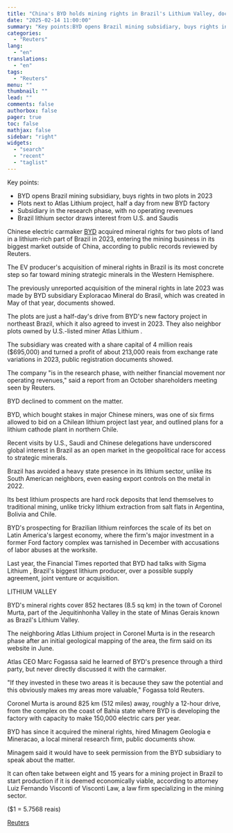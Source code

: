 ```yaml
---
title: "China's BYD holds mining rights in Brazil's Lithium Valley, documents show"
date: "2025-02-14 11:00:00"
summary: "Key points:BYD opens Brazil mining subsidiary, buys rights in two plots in 2023Plots next to Atlas Lithium project, half a day from new BYD factorySubsidiary in the research phase, with no operating revenuesBrazil lithium sector draws interest from U.S. and Saudis Chinese electric carmaker BYD acquired mineral rights for two..."
categories:
  - "Reuters"
lang:
  - "en"
translations:
  - "en"
tags:
  - "Reuters"
menu: ""
thumbnail: ""
lead: ""
comments: false
authorbox: false
pager: true
toc: false
mathjax: false
sidebar: "right"
widgets:
  - "search"
  - "recent"
  - "taglist"
---
```


Key points:

* BYD opens Brazil mining subsidiary, buys rights in two plots in 2023
* Plots next to Atlas Lithium project, half a day from new BYD factory
* Subsidiary in the research phase, with no operating revenues
* Brazil lithium sector draws interest from U.S. and Saudis

Chinese electric carmaker [BYD](https://www.reuters.com/company/byd-co-ltd/) acquired mineral rights for two plots of land in a lithium-rich part of Brazil in 2023, entering the mining business in its biggest market outside of China, according to public records reviewed by Reuters.

The EV producer's acquisition of mineral rights in Brazil is its most concrete step so far toward mining strategic minerals in the Western Hemisphere.

The previously unreported acquisition of the mineral rights in late 2023 was made by BYD subsidiary Exploracao Mineral do Brasil, which was created in May of that year, documents showed.

The plots are just a half-day's drive from BYD's new factory project in northeast Brazil, which it also agreed to invest in 2023. They also neighbor plots owned by U.S.-listed miner Atlas Lithium .

The subsidiary was created with a share capital of 4 million reais ($695,000) and turned a profit of about 213,000 reais from exchange rate variations in 2023, public registration documents showed.

The company "is in the research phase, with neither financial movement nor operating revenues," said a report from an October shareholders meeting seen by Reuters.

BYD declined to comment on the matter.

BYD, which bought stakes in major Chinese miners, was one of six firms allowed to bid on a Chilean lithium project last year, and outlined plans for a lithium cathode plant in northern Chile.

Recent visits by U.S., Saudi and Chinese delegations have underscored global interest in Brazil as an open market in the geopolitical race for access to strategic minerals.

Brazil has avoided a heavy state presence in its lithium sector, unlike its South American neighbors, even easing export controls on the metal in 2022.

Its best lithium prospects are hard rock deposits that lend themselves to traditional mining, unlike tricky lithium extraction from salt flats in Argentina, Bolivia and Chile.

BYD's prospecting for Brazilian lithium reinforces the scale of its bet on Latin America's largest economy, where the firm's major investment in a former Ford factory complex was tarnished in December with accusations of labor abuses at the worksite.

Last year, the Financial Times reported that BYD had talks with Sigma Lithium , Brazil's biggest lithium producer, over a possible supply agreement, joint venture or acquisition.

LITHIUM VALLEY

BYD's mineral rights cover 852 hectares (8.5 sq km) in the town of Coronel Murta, part of the Jequitinhonha Valley in the state of Minas Gerais known as Brazil's Lithium Valley.

The neighboring Atlas Lithium project in Coronel Murta is in the research phase after an initial geological mapping of the area, the firm said on its website in June.

Atlas CEO Marc Fogassa said he learned of BYD's presence through a third party, but never directly discussed it with the carmaker.

"If they invested in these two areas it is because they saw the potential and this obviously makes my areas more valuable," Fogassa told Reuters.

Coronel Murta is around 825 km (512 miles) away, roughly a 12-hour drive, from the complex on the coast of Bahia state where BYD is developing the factory with capacity to make 150,000 electric cars per year.

BYD has since it acquired the mineral rights, hired Minagem Geologia e Mineracao, a local mineral research firm, public documents show.

Minagem said it would have to seek permission from the BYD subsidiary to speak about the matter.

It can often take between eight and 15 years for a mining project in Brazil to start production if it is deemed economically viable, according to attorney Luiz Fernando Visconti of Visconti Law, a law firm specializing in the mining sector.

($1 = 5.7568 reais)

[Reuters](https://www.tradingview.com/news/reuters.com,2025:newsml_L5N3OR16X:0-china-s-byd-holds-mining-rights-in-brazil-s-lithium-valley-documents-show/)
